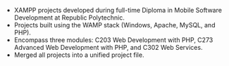 - XAMPP projects developed during full-time Diploma in Mobile Software Development at Republic Polytechnic.
- Projects built using the WAMP stack (Windows, Apache, MySQL, and PHP).
- Encompass three modules: C203 Web Development with PHP, C273 Advanced Web Development with PHP, and C302 Web Services.
- Merged all projects into a unified project file.
